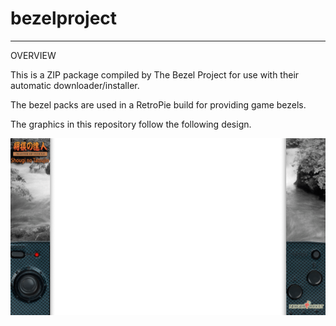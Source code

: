 # bezelproject

-------
OVERVIEW

This is a ZIP package compiled by The Bezel Project for use with their automatic downloader/installer.

The bezel packs are used in a RetroPie build for providing game bezels.

The graphics in this repository follow the following design.

![Sample bezel](https://github.com/thebezelproject/bezelproject-NGP/blob/master/retroarch/overlay/GameBezels/NGP/Shougi%20no%20Tatsujin%20(Japan).png?raw=true)
